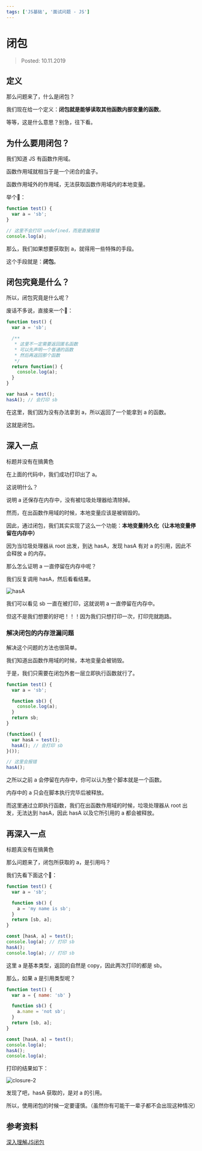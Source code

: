 ```yaml
---
tags: ['JS基础', '面试问题 - JS']
---
```


# 闭包

> Posted: 10.11.2019

<Tag />

## 定义

那么问题来了，什么是闭包？

我们现在给一个定义：<span v-red>**闭包就是能够读取其他函数内部变量的函数**</span>。

等等，这是什么意思？别急，往下看。

## 为什么要用闭包？

我们知道 JS 有函数作用域。

函数作用域就相当于是一个闭合的盒子。

函数作用域外的作用域，无法获取函数作用域内的本地变量。

举个🌰：

```javascript
function test() {
  var a = 'sb';
}

// 这里不会打印 undefined，而是直接报错
console.log(a); 
```

那么，我们如果想要获取到 a，就得用一些特殊的手段。

这个手段就是：**闭包**。

## 闭包究竟是什么？

所以，闭包究竟是什么呢？

废话不多说，直接来一个🌰：

```javascript
function test() {
  var a = 'sb';

  /**
   * 这里不一定需要返回匿名函数
   * 可以先声明一个普通的函数
   * 然后再返回那个函数
   */
  return function() {
    console.log(a);
  }
}

var hasA = test();
hasA(); // 会打印 sb
```

在这里，我们因为没有办法拿到 a，所以返回了一个能拿到 a 的函数。

这就是闭包。

## 深入一点

<span v-line>标题并没有在搞黄色</span>

在上面的代码中，我们成功打印出了 a。

这说明什么？

说明 a 还保存在内存中，没有被垃圾处理器给清除掉。

然而，在出函数作用域的时候，本地变量应该是被销毁的。

因此，通过闭包，我们其实实现了这么一个功能：<span v-red>**本地变量持久化（让本地变量停留在内存中）**</span>

因为当垃圾处理器从 root 出发，到达 hasA，发现 hasA 有对 a 的引用，因此不会释放 a 的内存。

那么怎么证明 a 一直停留在内存中呢？

我们反复调用 hasA，然后看看结果。

![hasA](/hasA.png)

我们可以看见 sb 一直在被打印，这就说明 a 一直停留在内存中。

但这不是我们想要的好吧！！！因为我们只想打印一次，打印完就跑路。

### 解决闭包的内存泄漏问题

解决这个问题的方法也很简单。

我们知道出函数作用域的时候，本地变量会被销毁。

于是，我们只需要在闭包外套一层立即执行函数就行了。

```javascript
function test() {
  var a = 'sb';

  function sb() {
    console.log(a);
  }
  return sb;
}

(function() {
  var hasA = test();
  hasA(); // 会打印 sb
}());

// 这里会报错
hasA();
```

之所以之前 a 会停留在内存中，你可以认为整个脚本就是一个函数。

内存中的 a 只会在脚本执行完毕后被释放。

而这里通过立即执行函数，我们在出函数作用域的时候，垃圾处理器从 root 出发，无法达到 hasA，因此 hasA 以及它所引用的 a 都会被释放。

## 再深入一点

<span v-line>标题真没有在搞黄色</span>

那么问题来了，闭包所获取的 a，是引用吗？

我们先看下面这个🌰：

```javascript
function test() {
  var a = 'sb';

  function sb() {
    a = 'my name is sb';
  }
  return [sb, a];
}

const [hasA, a] = test();
console.log(a); // 打印 sb
hasA();
console.log(a); // 打印 sb
```

这里 a 是基本类型，返回的自然是 copy，因此两次打印的都是 sb。

那么，如果 a 是引用类型呢？

```javascript
function test() {
  var a = { name: 'sb' }

  function sb() {
    a.name = 'not sb';
  }
  return [sb, a];
}

const [hasA, a] = test();
console.log(a);
hasA();
console.log(a);
```

打印的结果如下：

![closure-2](/closure-2.png)

发现了吧，hasA 获取的，是对 a 的引用。

所以，使用闭包的时候一定要谨慎。（虽然你有可能干一辈子都不会出现这种情况）

## 参考资料

[深入理解JS闭包](https://www.cnblogs.com/duanlianjiang/p/5036671.html)

<Disqus />


